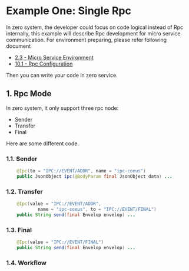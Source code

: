 # Example One: Single Rpc

In zero system, the developer could focus on code logical instead of Rpc internally, this example will describe Rpc development for micro service communication. For environment preparing, please refer following document

* [2.3 - Micro Service Environment](/doc/23-micro-service-environment.md)
* [10.1 - Rpc Configuration](/doc/101-rpc-configuration.md)

Then you can write your code in zero service.

## 1. Rpc Mode

In zero system, it only support three rpc node:

* Sender
* Transfer
* Final

Here are some different code.

### 1.1. Sender

```java
    @Ipc(to = "IPC://EVENT/ADDR", name = "ipc-coeus")
    public JsonObject ipc(@BodyParam final JsonObject data) ...
```

### 1.2. Transfer

```java
    @Ipc(value = "IPC://EVENT/ADDR",
            name = "ipc-coeus", to = "IPC://EVENT/FINAL")
    public String send(final Envelop envelop) ...
```

### 1.3. Final

```java
    @Ipc(value = "IPC://EVENT/FINAL")
    public String send(final Envelop envelop) ...
```

### 1.4. Workflow





